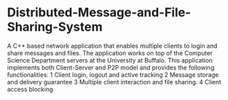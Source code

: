 # Distributed-Message-and-File-Sharing-System

A C++ based network application that enables multiple clients to login and share messages and files. 
The application works on top of the Computer Science Department servers at the University at Buffalo. This application implements both Client-Server and P2P model and provides the following functionalities:
	1	Client login, logout and active tracking
	2	Message storage and delivery guarantee
	3	Multiple client interaction and file sharing.
	4	Client access blocking
